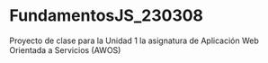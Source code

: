 # FundamentosJS_230308
Proyecto de clase para la Unidad 1 la asignatura de Aplicación Web Orientada a Servicios (AWOS)
